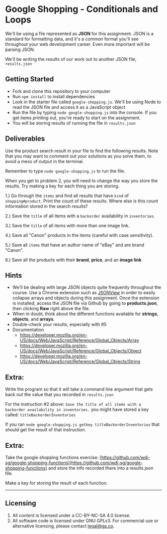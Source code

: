 # Google Shopping - Conditionals and Loops

We'll be using a file represented as **JSON** for this assignment. JSON is a standard for formatting data, and it's a common format you'll see throughout your web development career. Even more important will be parsing JSON.

We'll be writing the results of our work out to another JSON file, `results.json`

## Getting Started
* Fork and clone this repository to your computer
* Run `npm install` to install dependencies
* Look in the starter file called `google-shopping.js`. We'll be using Node to read the JSON file and access it as a JavaScript object
* Run the file by typing `node google-shopping.js` into the console. If you get items printing out, you're ready to start on the assignment.
* You will be storing results of running the file in `results.json`

## Deliverables

Use the product search result in your file to find the following results. Note that you may want to comment out your solutions as you solve them, to avoid a mess of output in the terminal.

Remember to type `node google-shopping.js` to run the file.

When you get to problem 2, you will need to change the way you store the results. Try making a key for each thing you are storing.

1.) Go through the `items` and find all results that have `kind` of `shopping#product`. Print the count of these results. Where else is this count information stored in the search results?

2.) Save the `title` of all items with a `backorder` availability in `inventories`.

3.) Save the `title` of all items with more than one image link.

4.) Save all "Canon" products in the items (careful with case sensitivity).

5.) Save all `items` that have an author name of "eBay" and are brand "Canon".

6.) Save all the products with their **brand**, **price**, and an **image link**


## Hints

* We'll be dealing with large JSON objects quite frequently throughout the course. Use a Chrome extension such as [JSONView](https://chrome.google.com/webstore/detail/jsonview/chklaanhfefbnpoihckbnefhakgolnmc) in order to easily collapse arrays and objects during this assignment. Once the extension is installed, access the JSON file via Github by going to **products.json**, then clicking **Raw** right above the file.
* When in doubt, think about the different functions available for **strings**, **objects**, and **arrays**.
* Double-check your results, especially with #5
* Documentation
  * https://developer.mozilla.org/en-US/docs/Web/JavaScript/Reference/Global_Objects/Array
  * https://developer.mozilla.org/en-US/docs/Web/JavaScript/Reference/Global_Objects/Object
  * https://developer.mozilla.org/en-US/docs/Web/JavaScript/Reference/Global_Objects/String

## Extra:
Write the program so that it will take a command line argument that gets back out the value that you recorded in `results.json`

For the instruction #2 above: `Save the title of all items with a backorder availability in inventories.` you might have stored a key called: `titleBackorderInventories`

If you ran `node google-shopping.js getkey titleBackorderInventories` that should get the result of that instruction.

## Extra:
Take the google shopping functions exercise: [https://github.com/wdi-sg/google-shopping-functions](https://github.com/wdi-sg/google-shopping-functions) and store the info recorded there into a results.json file.

Make a key for storing the result of each function.

---

## Licensing
1. All content is licensed under a CC-BY-NC-SA 4.0 license.
2. All software code is licensed under GNU GPLv3. For commercial use or alternative licensing, please contact legal@ga.co.
